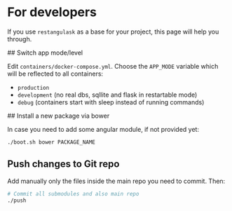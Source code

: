 
# For developers

If you use `restangulask` as a base for your project,
this page will help you through.

## Switch app mode/level

Edit `containers/docker-compose.yml`.
Choose the `APP_MODE` variable which will be reflected to all containers:

* `production`
* `development` (no real dbs, sqllite and flask in restartable mode)
* `debug` (containers start with sleep instead of running commands)


## Install a new package via bower

In case you need to add some angular module, if not provided yet:

```bash
./boot.sh bower PACKAGE_NAME
```

## Push changes to Git repo

Add manually only the files inside the main repo
you need to commit. Then:

```bash
# Commit all submodules and also main repo
./push
```
